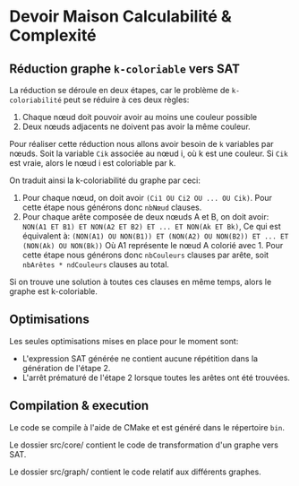 Devoir Maison Calculabilité & Complexité
========================================

Réduction graphe `k-coloriable` vers SAT
----------------------------------------

La réduction se déroule en deux étapes, car le problème de `k-coloriabilité` peut se réduire à ces deux règles:

1.  Chaque nœud doit pouvoir avoir au moins une couleur possible
2.  Deux nœuds adjacents ne doivent pas avoir la même couleur.

Pour réaliser cette réduction nous allons avoir besoin de `k` variables par nœuds. Soit la variable `Cik` associée au nœud i, où k est une couleur. Si `Cik` est vraie, alors le nœud i est coloriable par k.

On traduit ainsi la k-coloriabilité du graphe par ceci:

1.  Pour chaque nœud, on doit avoir `(Ci1 OU Ci2 OU ... OU Cik)`. Pour cette étape nous générons donc `nbNœud` clauses.
2.  Pour chaque arête composée de deux nœuds A et B, on doit avoir: `NON(A1 ET B1) ET NON(A2 ET B2) ET ... ET NON(Ak ET Bk)`, Ce qui est équivalent à: `(NON(A1) OU NON(B1)) ET (NON(A2) OU NON(B2)) ET ... ET (NON(Ak) OU NON(Bk))` Où A1 représente le nœud A colorié avec 1. Pour cette étape nous générons donc `nbCouleurs` clauses par arête, soit `nbArêtes * ndCouleurs` clauses au total.

Si on trouve une solution à toutes ces clauses en même temps, alors le graphe est k-coloriable.

Optimisations
-------------

Les seules optimisations mises en place pour le moment sont:

- L'expression SAT générée ne contient aucune répétition dans la génération de l'étape 2.
- L'arrêt prématuré de l'étape 2 lorsque toutes les arêtes ont été trouvées.

Compilation & execution
-----------------------

Le code se compile à l'aide de CMake et est généré dans le répertoire `bin`.

Le dossier src/core/ contient le code de transformation d'un graphe vers SAT.

Le dossier src/graph/ contient le code relatif aux différents graphes.
